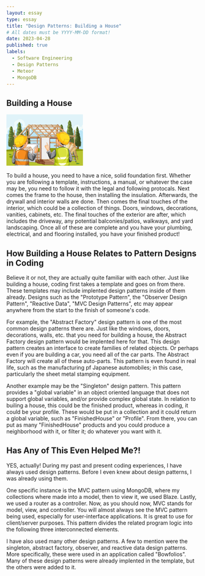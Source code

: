 ```yaml
---
layout: essay
type: essay
title: "Design Patterns: Building a House"
# All dates must be YYYY-MM-DD format!
date: 2023-04-28
published: true
labels:
  - Software Engineering
  - Design Patterns
  - Meteor
  - MongoDB
---
```


## Building a House

<img width="200px" class="rounded float-start pe-4" src="../img/cartoon-scene-of-building-house-construction-site-free-vector.jpg"> 

To build a house, you need to have a nice, solid foundation first. Whether you are following a template, instructions, a manual, or whatever the case may be, you need to follow it with the legal and following protocals. Next comes the frame to the house, then installing the insulation. Afterwards, the drywall and interior walls are done. Then comes the final touches of the interior, which could be a collection of things. Doors, windows, decorations, vanities, cabinets, etc. The final touches of the exterior are after, which includes the driveway, any potential balconies/patios, walkways, and yard landscaping. Once all of these are complete and you have your plumbing, electrical, and and flooring installed, you have your finished product!


## How Building a House Relates to Pattern Designs in Coding


Believe it or not, they are actually quite familiar with each other. Just like building a house, coding first takes a template and goes on from there. These templates may include implented design patterns inside of them already. Designs such as the "Prototype Pattern", the "Observer Design Pattern", "Reactive Data", "MVC Design Patterns", etc may appear anywhere from the start to the finish of someone's code. 
 
For example, the "Abstract Factory" design pattern is one of the most common design patterns there are. Just like the windows, doors, decorations, walls, etc. that you need for building a house, the Abstract Factory design pattern would be implented here for that. This design pattern creates an interface to create families of related objects. Or perhaps even if you are building a car, you need all of the car parts. The Abstract Factory will create all of these auto-parts. This pattern is even found in real life, such as the manufacturing pf Japanese automobiles; in this case, particularly the sheet metal stamping equipment. 

Another example may be the "Singleton" design pattern. This pattern provides a "global variable" in an object oriented language that does not support global variables, and/or provide complex global state. In relation to builing a house, this could be the finished product, whereas in coding, it could be your profile. These would be put in a collection and it could return a global variable, such as "FinishedHouse" or "Profile". From there, you can put as many "FinishedHouse" products and you could produce a neighborhood with it, or filter it; do whatever you want with it. 



## Has Any of This Even Helped Me?!


YES, actually! During my past and present coding experiences, I have always used design patterns. Before I even knew about design patterns, I was already using them.

One specific instance is the MVC pattern using MongoDB, where my collections where made into a model, then to view it, we used Blaze. Lastly, we used a router as a controller. Now, as you should now, MVC stands for model, view, and controller. You will almost always see the MVC pattern being used, especially for user-interface applications. It is great to use for client/server purposes. This pattern divides the related program logic into the following three interconnected elements. 

I have also used many other design patterns. A few to mention were the singleton, abstract factory, observer, and reactive data design patterns. More specifically, these were used in an application called "Bowfolios". Many of these design patterns were already implented in the template, but the others were added to it. 
